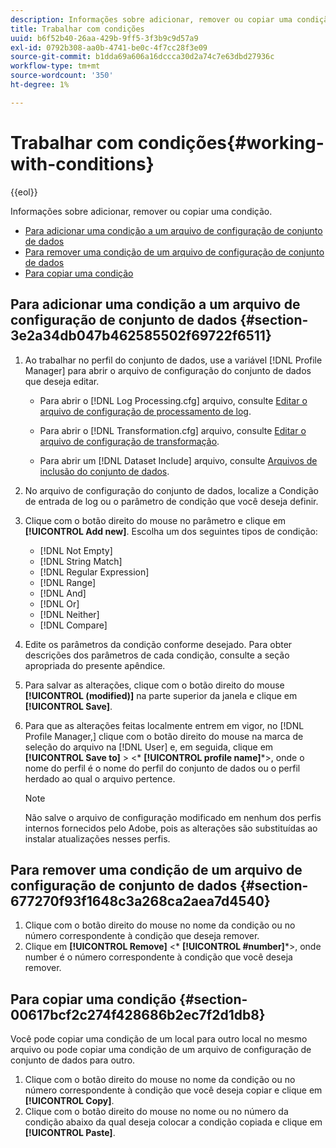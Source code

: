 ```yaml
---
description: Informações sobre adicionar, remover ou copiar uma condição.
title: Trabalhar com condições
uuid: b6f52b40-26aa-429b-9ff5-3f3b9c9d57a9
exl-id: 0792b308-aa0b-4741-be0c-4f7cc28f3e09
source-git-commit: b1dda69a606a16dccca30d2a74c7e63dbd27936c
workflow-type: tm+mt
source-wordcount: '350'
ht-degree: 1%

---
```


# Trabalhar com condições{#working-with-conditions}

{{eol}}

Informações sobre adicionar, remover ou copiar uma condição.

* [Para adicionar uma condição a um arquivo de configuração de conjunto de dados](../../../home/c-dataset-const-proc/c-conditions/c-work-cond.md#section-3e2a34db047b462585502f69722f6511)
* [Para remover uma condição de um arquivo de configuração de conjunto de dados](../../../home/c-dataset-const-proc/c-conditions/c-work-cond.md#section-677270f93f1648c3a268ca2aea7d4540)
* [Para copiar uma condição](../../../home/c-dataset-const-proc/c-conditions/c-work-cond.md#section-00617bcf2c274f428686b2ec7f2d1db8)

## Para adicionar uma condição a um arquivo de configuração de conjunto de dados {#section-3e2a34db047b462585502f69722f6511}

1. Ao trabalhar no perfil do conjunto de dados, use a variável [!DNL Profile Manager] para abrir o arquivo de configuração do conjunto de dados que deseja editar.

   * Para abrir o [!DNL Log Processing.cfg] arquivo, consulte [Editar o arquivo de configuração de processamento de log](../../../home/c-dataset-const-proc/c-log-proc-config-file/t-edit-log-proc-config-file.md#task-6a2fa1b735cb4eefad730f0a3a7858e5).

   * Para abrir o [!DNL Transformation.cfg] arquivo, consulte [Editar o arquivo de configuração de transformação](../../../home/c-dataset-const-proc/c-trans-config-file/t-edit-trans-config-file.md#task-cfef4142c1bf4437a669d1fdc75cabbc).

   * Para abrir um [!DNL Dataset Include] arquivo, consulte [Arquivos de inclusão do conjunto de dados](../../../home/c-dataset-const-proc/c-dataset-inc-files/c-abt-dataset-inc-files.md).

1. No arquivo de configuração do conjunto de dados, localize a Condição de entrada de log ou o parâmetro de condição que você deseja definir.
1. Clique com o botão direito do mouse no parâmetro e clique em **[!UICONTROL Add new]**. Escolha um dos seguintes tipos de condição:

   * [!DNL Not Empty]
   * [!DNL String Match]
   * [!DNL Regular Expression]
   * [!DNL Range]
   * [!DNL And]
   * [!DNL Or]
   * [!DNL Neither]
   * [!DNL Compare]

1. Edite os parâmetros da condição conforme desejado. Para obter descrições dos parâmetros de cada condição, consulte a seção apropriada do presente apêndice.
1. Para salvar as alterações, clique com o botão direito do mouse **[!UICONTROL (modified)]** na parte superior da janela e clique em **[!UICONTROL Save]**.

1. Para que as alterações feitas localmente entrem em vigor, no [!DNL Profile Manager,] clique com o botão direito do mouse na marca de seleção do arquivo na [!DNL User] e, em seguida, clique em **[!UICONTROL Save to]** > &lt;* **[!UICONTROL profile name]***>, onde o nome do perfil é o nome do perfil do conjunto de dados ou o perfil herdado ao qual o arquivo pertence.

   >[!NOTE]
   >
   >Não salve o arquivo de configuração modificado em nenhum dos perfis internos fornecidos pelo Adobe, pois as alterações são substituídas ao instalar atualizações nesses perfis.

## Para remover uma condição de um arquivo de configuração de conjunto de dados {#section-677270f93f1648c3a268ca2aea7d4540}

1. Clique com o botão direito do mouse no nome da condição ou no número correspondente à condição que deseja remover.
1. Clique em **[!UICONTROL Remove]** &lt;* **[!UICONTROL #number]***>, onde number é o número correspondente à condição que você deseja remover.

## Para copiar uma condição {#section-00617bcf2c274f428686b2ec7f2d1db8}

Você pode copiar uma condição de um local para outro local no mesmo arquivo ou pode copiar uma condição de um arquivo de configuração de conjunto de dados para outro.

1. Clique com o botão direito do mouse no nome da condição ou no número correspondente à condição que você deseja copiar e clique em **[!UICONTROL Copy]**.
1. Clique com o botão direito do mouse no nome ou no número da condição abaixo da qual deseja colocar a condição copiada e clique em **[!UICONTROL Paste]**.
